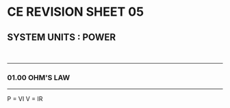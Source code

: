 # CE REVISION SHEET 05
## SYSTEM UNITS : POWER


<br>


________
### 01.00 OHM'S LAW
________________

P = VI
V = IR